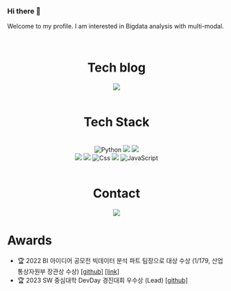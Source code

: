 ### Hi there 👋 
Welcome to my profile. I am interested in Bigdata analysis with multi-modal.

<br>
<div align='center'>
  <h1>Tech blog</h1>
  <a href='https://perconsi.tistory.com/'><img src ="https://img.shields.io/badge/Tistory-000000.svg?&style=flat-square&logo=Tistory&logoColor=white"/></a>
 </div>
 
 <br>
<div align='center'>
  <h1>Tech Stack</h1><br>
  <img alt="Python" src ="https://img.shields.io/badge/Python-3776AB.svg?&style=&logo=Python&logoColor=white"/>
  <img src="https://img.shields.io/badge/Pandas-150458?style=flat&logo=pandas&logoColor=white"/>
  <img src="https://img.shields.io/badge/tensorflow-FF6F00?style=flat&logo=tensorflow&logoColor=white"/><br>
  <img src="https://img.shields.io/badge/react-61DAFB?style=flat&logo=react&logoColor=black"> 
  <img src="https://img.shields.io/badge/node.js-339933?style=flat&logo=Node.js&logoColor=white">
  <img alt="Css" src ="https://img.shields.io/badge/CSS3-1572B6.svg?&style=flat&logo=CSS3&logoColor=white"/>
  <img src="https://img.shields.io/badge/Scikit-learn-F7931E?style=flat&logo=scikit-learn&logoColor=white"/>
  <img alt="JavaScript" src ="https://img.shields.io/badge/JavaScriipt-F7DF1E.svg?&style=flat&logo=JavaScript&logoColor=black"/>
</div>
 
<br>
<div align='center'>
  <h1>Contact</h1>
  <img src ="https://img.shields.io/badge/Gmail-EA4335.svg?&style=flat-squaare&logo=Gmail&logoColor=white"/>
</div>


# Awards
- :trophy: 2022 BI 아이디어 공모전 빅데이터 분석 파트 팀장으로 대상 수상 (1/179, 산업통상자원부 장관상 수상) [[github]](https://github.com/solar-and-Big-Data-contest/Solar_Location_Code) [[link]](https://datacontest.kr/board/view/97533073/3694)
- :trophy: 2023 SW 중심대학 DevDay 경진대회 우수상 (Lead) [[github]](https://github.com/datascience-labs/COCL)
